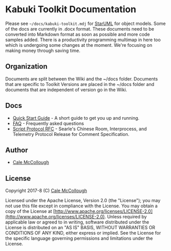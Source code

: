 # Kabuki Toolkit Documentation

Please see `~/docs/kabuki-toolkit.mdj` for [StarUML](http://staruml.io) for object models. Some of the docs are currently in .docx format. These documents need to be converted into Markdown format as soon as possible and more code samples added. There is a productivity programming multimap in here too which is undergoing some changes at the moment. We're focusing on making money through saving time.

## Organization

Documents are split between the Wiki and the ~/docs folder.  Documents that are specific to Toolkit Versions are placed in the ~/docs folder and documents that are independent of version go in the Wiki.

## Docs

* [Quick Start Guide](https://github.com/kabuki-starship/kabuki-toolkit/blob/master/docs/quickstart-guide.md) - A short guide to get you up and running.
* [FAQ](https://github.com/kabuki-starship/kabuki-toolkit/blob/master/docs/faq.md) - Frequently asked questions
* [Script Protocol RFC](https://github.com/kabuki-starship/kabuki-toolkit/wiki/script-protocol-rfc) - Searle's Chinese Room, Interprocess, and Telemetry Protocol Release for Comment Specification.

## Author


* [Cale McCollough](https://calemccollough.github.io)

## License

Copyright 2017-8 (C) [Cale McCollough](mailto:calemccollough@gmail.com)

Licensed under the Apache License, Version 2.0 (the "License"); you may not use this file except in compliance with the License. You may obtain a copy of the License at [http://www.apache.org/licenses/LICENSE-2.0](http://www.apache.org/licenses/LICENSE-2.0). Unless required by applicable law or agreed to in writing, software distributed under the License is distributed on an "AS IS" BASIS, WITHOUT WARRANTIES OR CONDITIONS OF ANY KIND, either express or implied. See the License for the specific language governing permissions and limitations under the License.

